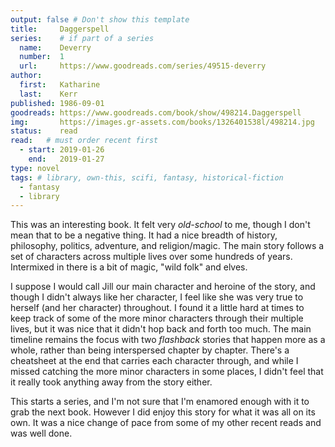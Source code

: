 ```yaml
---
output: false # Don't show this template
title:     Daggerspell
series:    # if part of a series
  name:    Deverry
  number:  1
  url:     https://www.goodreads.com/series/49515-deverry
author: 
  first:   Katharine
  last:    Kerr
published: 1986-09-01 
goodreads: https://www.goodreads.com/book/show/498214.Daggerspell
img:       https://images.gr-assets.com/books/1326401538l/498214.jpg
status:    read
read:   # must order recent first
  - start: 2019-01-26 
    end:   2019-01-27
type: novel
tags: # library, own-this, scifi, fantasy, historical-fiction
  - fantasy
  - library
---
```


This was an interesting book. It felt very *old-school* to me, though I don't mean that to be a negative thing. It had a nice breadth of history, philosophy, politics, adventure, and religion/magic. The main story follows a set of characters across multiple lives over some hundreds of years. Intermixed in there is a bit of magic, "wild folk" and elves. 

I suppose I would call Jill our main character and heroine of the story, and though I didn't always like her character, I feel like she was very true to herself (and her character) throughout. I found it a little hard at times to keep track of some of the more minor characters through their multiple lives, but it was nice that it didn't hop back and forth too much. The main timeline remains the focus with two *flashback* stories that happen more as a whole, rather than being interspersed chapter by chapter. There's a cheatsheet at the end that carries each character through, and while I missed catching the more minor characters in some places, I didn't feel that it really took anything away from the story either.

This starts a series, and I'm not sure that I'm enamored enough with it to grab the next book. However I did enjoy this story for what it was all on its own. It was a nice change of pace from some of my other recent reads and was well done.